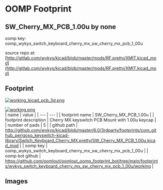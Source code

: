 # OOMP Footprint  
## SW_Cherry_MX_PCB_1.00u  by none  
  
oomp key: oomp_wykys_switch_keyboard_cherry_mx_sw_cherry_mx_pcb_1_00u  
  
source repo at: [http://gitlab.com/wykys/kicad/blob/master/mods/RF.pretty/XMIT.kicad_mod](http://gitlab.com/wykys/kicad/blob/master/mods/RF.pretty/XMIT.kicad_mod)  
## Footprint  
  
[![working_kicad_pcb_3d.png](working_kicad_pcb_3d_600.png)](working_kicad_pcb_3d.png)  
  
[![working.png](working_600.png)](working.png)  
| name | value | 
| --- | --- | 
| footprint name | SW_Cherry_MX_PCB_1.00u | 
| footprint description | Cherry MX keyswitch PCB Mount with 1.00u keycap | 
| number of pads | 5 | 
| github path | http://github.com/wykys/kicad/blob/master/6.0/3rdparty/footprints/com_github_perigoso_keyswitch-kicad-library/Switch_Keyboard_Cherry_MX.pretty/SW_Cherry_MX_PCB_1.00u.kicad_mod | 
| oomp key | oomp_wykys_switch_keyboard_cherry_mx_sw_cherry_mx_pcb_1_00u | 
| oomp bot github | https://github.com/oomlout/oomlout_oomp_footprint_bot/tree/main/footprints/wykys_switch_keyboard_cherry_mx_sw_cherry_mx_pcb_1_00u/working | 
## Images  
